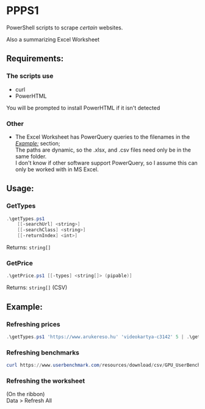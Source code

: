 # PPPS1

PowerShell scripts to scrape *certain* websites.

Also a summarizing Excel Worksheet

## Requirements:

### The scripts use

* curl
* PowerHTML

You will be prompted to install PowerHTML if it isn't detected

### Other

* The Excel Worksheet has PowerQuery queries to the filenames in the _[Example:](#example)_ section;  
The paths are dynamic, so the .xlsx, and .csv files need only be in the same folder.  
I don't know if other software support PowerQuery, so I assume this can only be worked with in MS Excel.

## Usage:

### GetTypes

```powershell
.\getTypes.ps1
    [[-searchUrl] <string>]
    [[-searchClass] <string>]
    [[-returnIndex] <int>]
```

Returns: `string[]`

### GetPrice

```powershell 
.\getPrice.ps1 [[-types] <string[]> (pipable)]
```

Returns: `string[]` (CSV)

## Example:

### Refreshing prices

```powershell 
.\getTypes.ps1 'https://www.arukereso.hu' 'videokartya-c3142' 5 | .\getPrice.ps1 > prices.csv
```

### Refreshing benchmarks

```powershell
curl https://www.userbenchmark.com/resources/download/csv/GPU_UserBenchmarks.csv > .\GPU_UserBenchmarks.csv
```

### Refreshing the worksheet

(On the ribbon)  
Data > Refresh All
